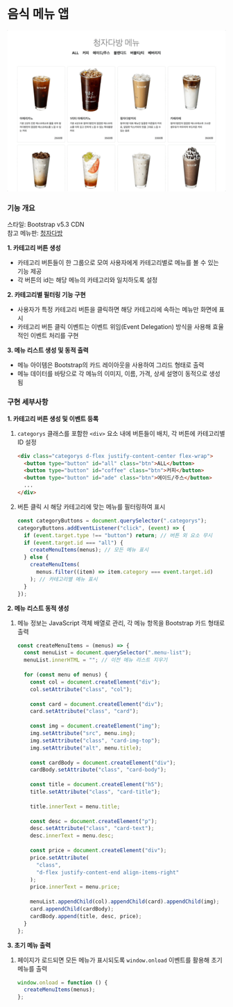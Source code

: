 # 음식 메뉴 앱

![demo](./demo.gif)

### 기능 개요

스타일: Bootstrap v5.3 CDN  
참고 메뉴판: [청자다방](https://www.cheongjadabang.com/)

**1. 카테고리 버튼 생성**

- 카테고리 버튼들이 한 그룹으로 모여 사용자에게 카테고리별로 메뉴를 볼 수 있는 기능 제공
- 각 버튼의 id는 해당 메뉴의 카테고리와 일치하도록 설정

**2. 카테고리별 필터링 기능 구현**

- 사용자가 특정 카테고리 버튼을 클릭하면 해당 카테고리에 속하는 메뉴만 화면에 표시
- 카테고리 버튼 클릭 이벤트는 이벤트 위임(Event Delegation) 방식을 사용해 효율적인 이벤트 처리를 구현

**3. 메뉴 리스트 생성 및 동적 출력**

- 메뉴 아이템은 Bootstrap의 카드 레이아웃을 사용하여 그리드 형태로 출력
- 메뉴 데이터를 바탕으로 각 메뉴의 이미지, 이름, 가격, 상세 설명이 동적으로 생성됨

### 구현 세부사항

**1. 카테고리 버튼 생성 및 이벤트 등록**

1.  `categorys` 클래스를 포함한 `<div>` 요소 내에 버튼들이 배치, 각 버튼에 카테고리별 ID 설정

    ```html
    <div class="categorys d-flex justify-content-center flex-wrap">
      <button type="button" id="all" class="btn">ALL</button>
      <button type="button" id="coffee" class="btn">커피</button>
      <button type="button" id="ade" class="btn">에이드/주스</button>
      ...
    </div>
    ```

2.  버튼 클릭 시 해당 카테고리에 맞는 메뉴를 필터링하여 표시
    ```javascript
    const categoryButtons = document.querySelector(".categorys");
    categoryButtons.addEventListener("click", (event) => {
      if (event.target.type !== "button") return; // 버튼 외 요소 무시
      if (event.target.id === "all") {
        createMenuItems(menus); // 모든 메뉴 표시
      } else {
        createMenuItems(
          menus.filter((item) => item.category === event.target.id)
        ); // 카테고리별 메뉴 표시
      }
    });
    ```

**2. 메뉴 리스트 동적 생성**

1.  메뉴 정보는 JavaScript 객체 배열로 관리, 각 메뉴 항목을 Bootstrap 카드 형태로 출력

    ```javascript
    const createMenuItems = (menus) => {
      const menuList = document.querySelector(".menu-list");
      menuList.innerHTML = ""; // 이전 메뉴 리스트 지우기

      for (const menu of menus) {
        const col = document.createElement("div");
        col.setAttribute("class", "col");

        const card = document.createElement("div");
        card.setAttribute("class", "card");

        const img = document.createElement("img");
        img.setAttribute("src", menu.img);
        img.setAttribute("class", "card-img-top");
        img.setAttribute("alt", menu.title);

        const cardBody = document.createElement("div");
        cardBody.setAttribute("class", "card-body");

        const title = document.createElement("h5");
        title.setAttribute("class", "card-title");

        title.innerText = menu.title;

        const desc = document.createElement("p");
        desc.setAttribute("class", "card-text");
        desc.innerText = menu.desc;

        const price = document.createElement("div");
        price.setAttribute(
          "class",
          "d-flex justify-content-end align-items-right"
        );
        price.innerText = menu.price;

        menuList.appendChild(col).appendChild(card).appendChild(img);
        card.appendChild(cardBody);
        cardBody.append(title, desc, price);
      }
    };
    ```

**3. 초기 메뉴 출력**

1.  페이지가 로드되면 모든 메뉴가 표시되도록 `window.onload` 이벤트를 활용해 초기 메뉴를 출력
    ```javascript
    window.onload = function () {
      createMenuItems(menus);
    };
    ```
